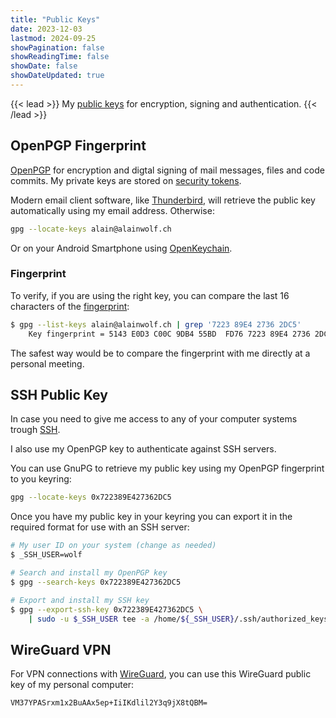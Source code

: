 ```yaml
---
title: "Public Keys"
date: 2023-12-03
lastmod: 2024-09-25
showPagination: false
showReadingTime: false
showDate: false
showDateUpdated: true
---
```


{{< lead >}}
My [public keys](https://en.wikipedia.org/wiki/Public-key_cryptography) for
encryption, signing and authentication.
{{< /lead >}}

## OpenPGP Fingerprint

[OpenPGP](https://en.wikipedia.org/wiki/Pretty_Good_Privacy) for encryption and
digtal signing of mail messages, files and code commits. My private keys are
stored on [security tokens](https://en.wikipedia.org/wiki/Security_token).

Modern email client software, like
[Thunderbird](https://www.thunderbird.net/en-US/), will retrieve the public key
automatically using my email address. Otherwise:

```bash
gpg --locate-keys alain@alainwolf.ch
```

Or on your Android Smartphone using [OpenKeychain](openkeychain).

### Fingerprint

To verify, if you are using the right key, you can compare the last 16
characters of the [fingerprint](https://en.wikipedia.org/wiki/Public_key_fingerprint):

```bash
$ gpg --list-keys alain@alainwolf.ch | grep '7223 89E4 2736 2DC5'
    Key fingerprint = 5143 E0D3 C00C 9DB4 55BD  FD76 7223 89E4 2736 2DC5
```

The safest way would be to compare the fingerprint with me directly at a
personal meeting.

## SSH Public Key

In case you need to give me access to any of your computer systems trough
[SSH](https://en.wikipedia.org/wiki/Secure_Shell).

I also use my OpenPGP key to authenticate against SSH servers.

You can use GnuPG to retrieve my public key using my OpenPGP fingerprint to you
keyring:

```bash
gpg --locate-keys 0x722389E427362DC5
```

Once you have my public key in your keyring you can export it in the required
format for use with an SSH server:

```bash
# My user ID on your system (change as needed)
$ _SSH_USER=wolf

# Search and install my OpenPGP key
$ gpg --search-keys 0x722389E427362DC5

# Export and install my SSH key
$ gpg --export-ssh-key 0x722389E427362DC5 \
    | sudo -u $_SSH_USER tee -a /home/${_SSH_USER}/.ssh/authorized_keys
```

## WireGuard VPN

For VPN connections with [WireGuard](https://www.wireguard.com/), you can use
this WireGuard public key of my personal computer:

```text
VM37YPASrxm1x2BuAAx5ep+IiIKdlil2Y3q9jX8tQBM=
```
